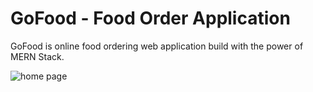 # GoFood - Food Order Application 
GoFood is online food ordering web application build with the power of MERN Stack. 

![home page](C:\Users\HP\Pictures\Screenshots\Screenshot(2).png)
